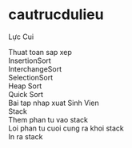 # cautrucdulieu
Lực Cui

Thuat toan sap xep </br>
	InsertionSort</br>
	InterchangeSort</br>
	SelectionSort</br>
	Heap Sort</br>
	Quick Sort</br>
Bai tap nhap xuat Sinh Vien</br>
Stack</br> 
	Them phan tu vao stack</br> 
	Loi phan tu cuoi cung ra khoi stack </br>
	In ra stack </br>

